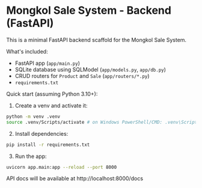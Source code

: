 # Mongkol Sale System - Backend (FastAPI)

This is a minimal FastAPI backend scaffold for the Mongkol Sale System.

What's included:

- FastAPI app (`app/main.py`)
- SQLite database using SQLModel (`app/models.py`, `app/db.py`)
- CRUD routers for `Product` and `Sale` (`app/routers/*.py`)
- `requirements.txt`

Quick start (assuming Python 3.10+):

1. Create a venv and activate it:

```bash
python -m venv .venv
source .venv/Scripts/activate # on Windows PowerShell/CMD: .venv\Scripts\activate
```

2. Install dependencies:

```bash
pip install -r requirements.txt
```

3. Run the app:

```bash
uvicorn app.main:app --reload --port 8000
```

API docs will be available at http://localhost:8000/docs
